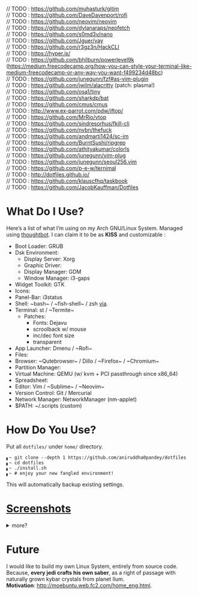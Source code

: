 // TODO : https://github.com/muhasturk/gitim  
// TODO : https://github.com/DaveDavenport/rofi  
// TODO : https://github.com/neovim/neovim  
// TODO : https://github.com/dylanaraps/neofetch  
// TODO : https://github.com/s0md3v/nano  
// TODO : https://github.com/Jguer/yay  
// TODO : https://github.com/r3gz3n/HackCLI  
// TODO : https://hyper.is/  
// TODO : https://github.com/bhilburn/powerlevel9k (https://medium.freecodecamp.org/how-you-can-style-your-terminal-like-medium-freecodecamp-or-any-way-you-want-f499234d48bc)  
// TODO : https://github.com/junegunn/fzf#as-vim-plugin  
// TODO : https://github.com/jwilm/alacritty (patch: plasma!)  
// TODO : https://github.com/osa1/tiny  
// TODO : https://github.com/sharkdp/bat  
// TODO : https://github.com/cmus/cmus  
// TODO : http://www.ex-parrot.com/pdw/iftop/  
// TODO : https://github.com/MrRio/vtop  
// TODO : https://github.com/sindresorhus/fkill-cli  
// TODO : https://github.com/nvbn/thefuck  
// TODO : https://github.com/andmarti1424/sc-im  
// TODO : https://github.com/BurntSushi/ripgrep  
// TODO : https://github.com/athityakumar/colorls  
// TODO : https://github.com/junegunn/vim-plug  
// TODO : https://github.com/junegunn/seoul256.vim  
// TODO : https://github.com/p-e-w/ternimal  
// TODO : http://dotfiles.github.io/  
// TODO : https://github.com/klauscfhq/taskbook  
// TODO : https://github.com/JacobKauffman/Dotfiles

# What Do I Use?
Here’s a list of what I’m using on my Arch GNU/Linux System. Managed using [thoughtbot](https://github.com/thoughtbot/rcm). I can claim it to be as **KISS** and customizable :

- Boot Loader: GRUB
- Dsk Environment:
  - Display Server: Xorg
  - Graphic Driver: 
  - Display Manager: GDM
  - Window Manager: i3-gaps
- Widget Toolkit: GTK 
- Icons: 
- Panel-Bar: i3status
- Shell: ~bash~ / ~fish-shell~ / zsh [via](https://ohmyz.sh/).
- Terminal: st / ~Termite~
  - Patches:
    - Fonts: Dejavu
    - scroolback w/ mouse
    - inc/dec font size
    - transparent
- App Launcher: Dmenu / ~Rofi~
- Files: 
- Browser: ~Qutebrowser~ / Dillo / ~Firefox~ / ~Chromium~
- Partition Manager: 
- Virtual Machine: QEMU (w/ kvm + PCI passthrough since x86_64)
- Spreadsheet: 
- Editor: Vim / ~Sublime~ / ~Neovim~
- Version Control: Git / Mercurial
- Network Manager: NetworkManager (nm-applet)
- $PATH: ~/.scripts (custom)


# How Do You Use?
Put all `dotfiles/` under `home/` directory.
```shell
▖~ git clone --depth 1 https://github.com/aniruddha0pandey/dotfiles
▖~ cd dotfiles
▖~ ./install.sh
▖~ # enjoy your new fangled environment!
```
This will automatically backup existing settings.

# [Screenshots](https://www.reddit.com/r/unixporn/)
<details>
<summary>more?</summary><br />

### Zsh
![]()

### Neovim
![]()

</details>

# Future
I would like to build my own Linux System, entirely from source code.
Because, **every jedi crafts his own saber**, as a right of passage with naturally grown kybar crystals from planet Ilum.  
**Motivation**: http://moebuntu.web.fc2.com/home_eng.html.
